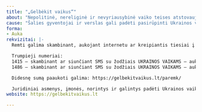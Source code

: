 ```yaml
---
title: "„Gelbėkit vaikus“"
about: "Nepolitinė, nereliginė ir nevyriausybinė vaiko teises atstovaujanti organizacija, siekianti ilgalaikių teigiamų pokyčių vaikų gyvenimuose."
cause: "Šalies gyventojai ir verslas gali padėti pasirūpinti Ukrainos vaikais – tais, kurie vis dar Ukrainoje ir tais, kurie jau pakeliui į Lietuvą."
forma:
- Auka
rekvizitai: |-
  Remti galima skambinant, aukojant internetu ar kreipiantis tiesiai į „Gelbėkit vaikus“.

  Trumpieji numeriai:
  1415 – skambinant ar siunčiant SMS su žodžiais UKRAINOS VAIKAMS – auka 10 eurų
  1486 – skambinant ar siunčiant SMS su žodžiais UKRAINOS VAIKAMS – auka 3 eurai

  Didesnę sumą paaukoti galima: https://gelbekitvaikus.lt/paremk/

  Juridiniai asmenys, įmonės, norintys ir galintys padėti Ukrainos vaikams bei į Lietuvą atvyksiančių pabėgėlių šeimoms kviečiami susisiekti organizacijos „Gelbėkit vaikus“ telefono numeriu +370 607 84 249 arba el. paštu simona.uleckiene@savethechildren.org"
website: https://gelbekitvaikus.lt

---
```

